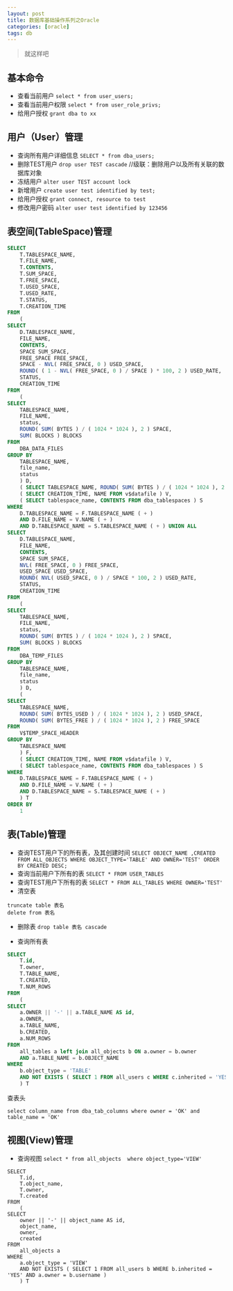 ```yaml
---
layout: post
title: 数据库基础操作系列之Oracle
categories: [oracle]
tags: db
---
```


> 就这样吧

## 基本命令

- 查看当前用户
`select * from user_users;`
- 查看当前用户权限
`select * from user_role_privs;`
- 给用户授权
`grant dba to xx`

## 用户（User）管理

- 查询所有用户详细信息
`SELECT * from dba_users;`
- 删除TEST用户
`drop user TEST cascade` //级联：删除用户以及所有关联的数据库对象
- 冻结用户
`alter user TEST account lock`
- 新增用户
`create user test identified by test;`
- 给用户授权
`grant connect, resource to test` 
- 修改用户密码
`alter user test identified by 123456`


## 表空间(TableSpace)管理
```sql
SELECT
	T.TABLESPACE_NAME,
	T.FILE_NAME,
	T.CONTENTS,
	T.SUM_SPACE,
	T.FREE_SPACE,
	T.USED_SPACE,
	T.USED_RATE,
	T.STATUS,
	T.CREATION_TIME 
FROM
	(
SELECT
	D.TABLESPACE_NAME,
	FILE_NAME,
	CONTENTS,
	SPACE SUM_SPACE,
	FREE_SPACE FREE_SPACE,
	SPACE - NVL( FREE_SPACE, 0 ) USED_SPACE,
	ROUND( ( 1 - NVL( FREE_SPACE, 0 ) / SPACE ) * 100, 2 ) USED_RATE,
	STATUS,
	CREATION_TIME 
FROM
	(
SELECT
	TABLESPACE_NAME,
	FILE_NAME,
	status,
	ROUND( SUM( BYTES ) / ( 1024 * 1024 ), 2 ) SPACE,
	SUM( BLOCKS ) BLOCKS 
FROM
	DBA_DATA_FILES 
GROUP BY
	TABLESPACE_NAME,
	file_name,
	status 
	) D,
	( SELECT TABLESPACE_NAME, ROUND( SUM( BYTES ) / ( 1024 * 1024 ), 2 ) FREE_SPACE FROM DBA_FREE_SPACE GROUP BY TABLESPACE_NAME ) F,
	( SELECT CREATION_TIME, NAME FROM v$datafile ) V,
	( SELECT tablespace_name, CONTENTS FROM dba_tablespaces ) S 
WHERE
	D.TABLESPACE_NAME = F.TABLESPACE_NAME ( + ) 
	AND D.FILE_NAME = V.NAME ( + ) 
	AND D.TABLESPACE_NAME = S.TABLESPACE_NAME ( + ) UNION ALL
SELECT
	D.TABLESPACE_NAME,
	FILE_NAME,
	CONTENTS,
	SPACE SUM_SPACE,
	NVL( FREE_SPACE, 0 ) FREE_SPACE,
	USED_SPACE USED_SPACE,
	ROUND( NVL( USED_SPACE, 0 ) / SPACE * 100, 2 ) USED_RATE,
	STATUS,
	CREATION_TIME 
FROM
	(
SELECT
	TABLESPACE_NAME,
	FILE_NAME,
	status,
	ROUND( SUM( BYTES ) / ( 1024 * 1024 ), 2 ) SPACE,
	SUM( BLOCKS ) BLOCKS 
FROM
	DBA_TEMP_FILES 
GROUP BY
	TABLESPACE_NAME,
	file_name,
	status 
	) D,
	(
SELECT
	TABLESPACE_NAME,
	ROUND( SUM( BYTES_USED ) / ( 1024 * 1024 ), 2 ) USED_SPACE,
	ROUND( SUM( BYTES_FREE ) / ( 1024 * 1024 ), 2 ) FREE_SPACE 
FROM
	V$TEMP_SPACE_HEADER 
GROUP BY
	TABLESPACE_NAME 
	) F,
	( SELECT CREATION_TIME, NAME FROM v$datafile ) V,
	( SELECT tablespace_name, CONTENTS FROM dba_tablespaces ) S 
WHERE
	D.TABLESPACE_NAME = F.TABLESPACE_NAME ( + ) 
	AND D.FILE_NAME = V.NAME ( + ) 
	AND D.TABLESPACE_NAME = S.TABLESPACE_NAME ( + ) 
	) T 
ORDER BY
	1
```

## 表(Table)管理

- 查询TEST用户下的所有表，及其创建时间
` SELECT OBJECT_NAME ,CREATED FROM ALL_OBJECTS WHERE OBJECT_TYPE='TABLE' AND OWNER='TEST' ORDER BY CREATED DESC; `
- 查询当前用户下所有的表
`SELECT * FROM USER_TABLES `
- 查询TEST用户下所有的表
`SELECT * FROM ALL_TABLES WHERE OWNER='TEST' `
- 清空表
```
truncate table 表名
delete from 表名
```
- 删除表
`drop table 表名 cascade`

- 查询所有表
```sql
SELECT
	T.id,
	T.owner,
	T.TABLE_NAME,
	T.CREATED,
	T.NUM_ROWS 
FROM
	(
SELECT
	a.OWNER || '-' || a.TABLE_NAME AS id,
	a.OWNER,
	a.TABLE_NAME,
	b.CREATED,
	a.NUM_ROWS 
FROM
	all_tables a left join all_objects b ON a.owner = b.owner 
	AND a.TABLE_NAME = b.OBJECT_NAME 
WHERE
	b.object_type = 'TABLE' 
	AND NOT EXISTS ( SELECT 1 FROM all_users c WHERE c.inherited = 'YES' AND a.owner = c.username ) 
	) T
```

查表头
```
select column_name from dba_tab_columns where owner = 'OK' and table_name = 'OK'
```

## 视图(View)管理

- 查询视图
`select * from all_objects  where object_type='VIEW'`

```
SELECT
	T.id,
	T.object_name,
	T.owner,
	T.created 
FROM
	(
SELECT
	owner || '-' || object_name AS id,
	object_name,
	owner,
	created 
FROM
	all_objects a 
WHERE
	a.object_type = 'VIEW' 
	AND NOT EXISTS ( SELECT 1 FROM all_users b WHERE b.inherited = 'YES' AND a.owner = b.username ) 
	) T
```
